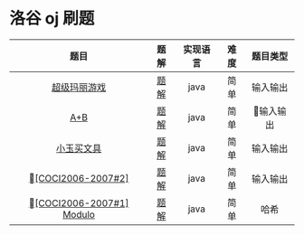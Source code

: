# 洛谷 oj 刷题

|  题目 | 题解 | 实现语言|难度|题目类型|
| :-----------:| :---------: | :--------: |:--------:|:--------:|
| [超级玛丽游戏](https://www.luogu.org/problemnew/show/P1000)|[题解](https://github.com/kolibreath/oj_practrice/blob/master/luogu/SuperMario.java)|java|简单|输入输出|
|[A+B](https://www.luogu.org/problemnew/show/P1001)|[题解](https://github.com/kolibreath/oj_practrice/blob/master/luogu/APlusB.java)|java|简单|输入输出|
|[小玉买文具](https://www.luogu.org/problemnew/show/P1421)|[题解](https://github.com/kolibreath/oj_practrice/blob/master/luogu/BuyPencil.java)|java|简单|输入输出|
|[[COCI2006-2007#2] ](https://www.luogu.org/problemnew/show/P4413)|[题解](https://github.com/kolibreath/oj_practrice/blob/master/luogu/MeanOfTwo.java)|java|简单|输入输出|
|[[COCI2006-2007#1] Modulo ](https://www.luogu.org/problemnew/show/P4325)|[题解](https://github.com/kolibreath/oj_practrice/blob/master/luogu/Modulo.java)|java|简单|哈希|

